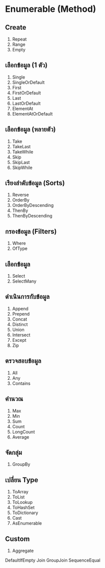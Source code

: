 # Enumerable (Method)

## Create
1. Repeat
1. Range
1. Empty

## เลือกข้อมูล (1 ตัว)
1. Single
1. SingleOrDefault
1. First
1. FirstOrDefault
1. Last
1. LastOrDefault
1. ElementAt
1. ElementAtOrDefault

## เลือกข้อมูล (หลายตัว)
1. Take
1. TakeLast
1. TakeWhile
1. Skip
1. SkipLast
1. SkipWhile

## เรียงลำดับข้อมูล (Sorts)
1. Reverse
1. OrderBy
1. OrderByDescending
1. ThenBy
1. ThenByDescending

## กรองข้อมูล (Filters)
1. Where
1. OfType

## เลือกข้อมูล
1. Select
1. SelectMany

## ดำเนินการกับข้อมูล
1. Append
1. Prepend
1. Concat
1. Distinct
1. Union
1. Intersect
1. Except
1. Zip

## ตรวจสอบข้อมูล
1. All
1. Any
1. Contains

## คำนวณ
1. Max
1. Min
1. Sum
1. Count
1. LongCount
1. Average

## จัดกลุ่ม
1. GroupBy

## เปลี่ยน Type
1. ToArray
1. ToList
1. ToLookup
1. ToHashSet
1. ToDictionary
1. Cast
1. AsEnumerable

## Custom
1. Aggregate

DefaultIfEmpty
Join
GroupJoin
SequenceEqual